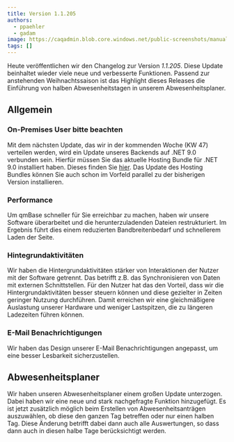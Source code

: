 ```yaml
---
title: Version 1.1.205
authors:
  - ppaehler
  - gadam
image: https://caqadmin.blob.core.windows.net/public-screenshots/manual-screenshots/holidays.png
tags: []
---
```


Heute veröffentlichen wir den Changelog zur Version _1.1.205_. Diese Update beinhaltet wieder viele neue und verbesserte Funktionen.
Passend zur anstehenden Weihnachtssaison ist das Highlight dieses Releases die Einführung von halben Abwesenheitstagen in unserem Abwesenheitsplaner.

<!--truncate-->

## Allgemein

### On-Premises User bitte beachten

Mit dem nächsten Update, das wir in der kommenden Woche (KW 47) verteilen werden, wird ein Update unseres Backends auf .NET 9.0 verbunden sein. Hierfür müssen Sie das aktuelle Hosting Bundle für .NET 9.0 installiert haben. Dieses finden Sie [hier](https://dotnet.microsoft.com/en-us/download/dotnet/9.0). Das Update des Hosting Bundles können Sie auch schon im Vorfeld parallel zu der bisherigen Version installieren.

### Performance

Um qmBase schneller für Sie erreichbar zu machen, haben wir unsere Software überarbeitet und die herunterzuladenden Dateien restrukturiert.
Im Ergebnis führt dies einem reduzierten Bandbreitenbedarf und schnellerem Laden der Seite.

### Hintegrundaktivitäten

Wir haben die Hintergrundaktivitäten stärker von Interaktionen der Nutzer mit der Software getrennt. Das betrifft z.B. das Synchronisieren von Daten mit externen Schnittstellen.
Für den Nutzer hat das den Vorteil, dass wir die Hintergrundaktivitäten besser steuern können und diese gezielter in Zeiten geringer Nutzung durchführen.
Damit erreichen wir eine gleichmäßigere Auslastung unserer Hardware und weniger Lastspitzen, die zu längeren Ladezeiten führen können.

### E-Mail Benachrichtigungen

Wir haben das Design unserer E-Mail Benachrichtigungen angepasst, um eine besser Lesbarkeit sicherzustellen.

## Abwesenheitsplaner

Wir haben unseren Abwesenheitsplaner einem großen Update unterzogen. Dabei haben wir eine neue und stark nachgefragte Funktion hinzugefügt. Es ist jetzt zusätzlich möglich beim Erstellen von Abwesenheitsanträgen auszuwählen, ob diese den ganzen Tag betreffen oder nur einen halben Tag.
Diese Änderung betrifft dabei dann auch alle Auswertungen, so dass dann auch in diesen halbe Tage berücksichtigt werden.

